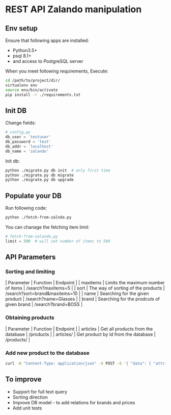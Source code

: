 # REST API Zalando manipulation

## Env setup

Ensure that following apps are installed:

* Python3.5+
* psql 8.1+
* and access to PostgreSQL server


When you meet following requirements, Execute:

```sh
cd /path/to/project/dir/
virtualenv env
source env/bin/activate
pip install -r ./requirements.txt
```

## Init DB

Change fields:

```python
# config.py
db_user = 'testuser'
db_password = 'test'
db_addr = 'localhost'
db_name = 'zalando'
```

Init db:

```sh
python ./migrate.py db init  # only first time
python ./migrate.py db migrate
python ./migrate.py db upgrade
```

## Populate your DB

Run following code:

```sh
python ./fetch-from-zalndo.py
```

You can chanage the fetching item limit:

```python
# fetch-from-zalando.py
limit = 500  # will set number of itmes to 500
```

## API Parameters

### Sorting and limiting

| Parameter | Function | Endpoint |
| maxitems | Limits the maximum number of items | /search?maxitems=5 |
| sort | The way of sorting of the products | /search?sort=brand&maxitems=10 |
| name | Searching for the given product | /search?name=Glasses |
| brand | Searching for the prodcuts of given brand | /search?brand=BOSS |

### Obtaining products

| Parameter | Function | Endpoint |
| articles | Get all products from the database | /products |
| articles/<id> | Get product by id from the database | /products/<id> |


### Add new product to the database

```sh
curl -H "Content-Type: application/json" -X POST -d '{ "data": { "attributes": { "brand": "Studio 75", "img_url": "https://i6.ztat.net/catalog/TU/02/1C/00/IK/11/TU021C00I-K11@16.jpg", "name": "YASDALLAS - Occasion wear - navy blazer", "price": 67 }, "type": "products" }}' http://localhost:5000/products
```

## To improve

* Support for full text query
* Sorting direction
* Improve DB model - to add relations for brands and prices
* Add unit tests

